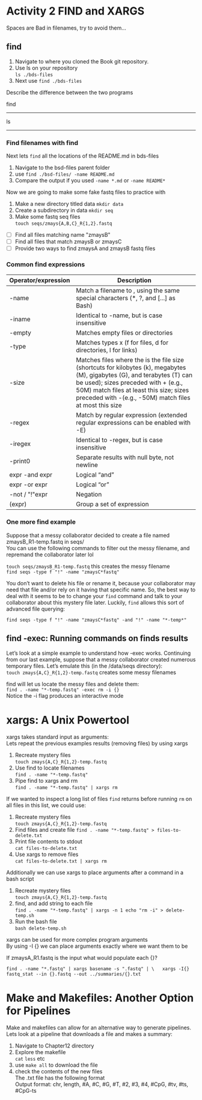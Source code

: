 # Activity 2 FIND and XARGS  
Spaces are Bad in filenames, try to avoid them...  

## find  

1. Navigate to where you cloned the Book git repository.  
2. Use ls on your repository  
	`ls ./bds-files`  
3. Next use `find ./bds-files`  

Describe the difference between the two programs  

find  

---  

ls  

---  


### Find filenames with find  

Next lets `find` all the locations of the README.md in bds-files  

1. Navigate to the bsd-files parent folder  
2. use `find ./bsd-files/ -name README.md`  
3. Compare the output if you used `-name *.md` or `-name README*`  

Now we are going to make some fake fastq files to practice with  
1. Make a new directory titled data `mkdir data`  
2. Create a subdirectory in data `mkdir seq`  
3. Make some fastq seq files  
	`touch seqs/zmays{A,B,C}_R{1,2}.fastq`  
	
- [ ] Find all files matching name "zmaysB"  
- [ ] Find all files that match zmaysB or zmaysC  
- [ ] Provide two ways to find zmaysA and zmaysB fastq files  

### Common find expressions  
| Operator/expression | Description |
|--- | --- |  
| -name <pattern> | Match a filename to <pattern>, using the same special characters (*, ?, and [...] as Bash) |
| -iname <pattern> | Identical to -name, but is case insensitive |
| -empty | Matches empty files or directories |
| -type <x> | Matches types x (f for files, d for directories, l for links) |
| -size <size> | Matches files where the <size> is the file size (shortcuts for kilobytes (k), megabytes (M), gigabytes (G), and terabytes (T) can be used); sizes preceded with + (e.g., 50M) match files at least this size; sizes preceded with -(e.g., -50M) match files at most this size |
| -regex | Match by regular expression (extended regular expressions can be enabled with -E) |
| -iregex | Identical to -regex, but is case insensitive |
| -print0 | Separate results with null byte, not newline |
| expr -and expr | Logical “and” |
| expr -or expr | Logical “or” |
| -not / "!"expr | Negation |
| (expr) | Group a set of expression |  

### One more find example  


Suppose that a messy collaborator decided to create a file named zmaysB_R1-temp.fastq in seqs/  
You can use the following commands to filter out the messy filename, and repremand the collaborator later lol  

`touch seqs/zmaysB_R1-temp.fastq` this creates the messy filename  
`find seqs -type f "!" -name "zmaysC*fastq"`  

You don’t want to delete his file or rename it, because your collaborator may  
need that file and/or rely on it having that specific name. So, the best way to  
deal with it seems to be to change your `find` command and talk to your  
collaborator about this mystery file later. Luckily, `find` allows this sort of  
advanced file querying:  

`find seqs -type f "!" -name "zmaysC*fastq" -and "!" -name "*-temp*"`  



## find -exec: Running commands on finds results  

Let’s look at a simple example to understand how -exec works. Continuing  
from our last example, suppose that a messy collaborator created numerous  
temporary files. Let’s emulate this (in the /data/seqs directory):  
`touch zmays{A,C}_R{1,2}-temp.fastq` creates some messy filenames  

find will let us locate the messy files and delete them:  
`find . -name "*-temp.fastq" -exec rm -i {} `  
Notice the -i flag produces an interactive mode  


# xargs: A Unix Powertool  

xargs takes standard input as arguments:  
Lets repeat the previous examples results (removing files) by using xargs  
1. Recreate mystery files  
	`touch zmays{A,C}_R{1,2}-temp.fastq`  
2. Use find to locate filenames  
	`find . -name "*-temp.fastq"`  
3. Pipe find to xargs and rm  
	`find . -name "*-temp.fastq" | xargs rm`  
	
If we wanted to inspect a long list of files `find` returns before running `rm` on  
all files in this list, we could use:  

1. Recreate mystery files  
	`touch zmays{A,C}_R{1,2}-temp.fastq`
2. Find files and create file
	`find . -name "*-temp.fastq" > files-to-delete.txt`  
3. Print file contents to stdout  
	`cat files-to-delete.txt`  
4. Use xargs to remove files  
	`cat files-to-delete.txt | xargs rm`  


Additionally we can use xargs to place arguments after a command in a bash script  
1. Recreate mystery files  
	`touch zmays{A,C}_R{1,2}-temp.fastq`  
2. find, and add string to each file  
	`find . -name "*-temp.fastq" | xargs -n 1 echo "rm -i" > delete-temp.sh`  
3. Run the bash file  
	`bash delete-temp.sh`  

xargs can be used for more complex program arguments  
By using -I {} we can place arguments exactly where we want them to be  

If zmaysA_R1.fastq is the input what would populate each {}?  

`find . -name "*.fastq" | xargs basename -s ".fastq" | \  
xargs -I{} fastq_stat --in {}.fastq --out ../summaries/{}.txt`  


# Make and Makefiles: Another Option for Pipelines  
Make and makefiles can allow for an alternative way to generate pipelines.  
Lets look at a pipeline that downloads a file and makes a summary:  
1. Navigate to Chapter12 directory  
2. Explore the makefile  
	`cat` `less` etc
3. use `make all` to download the file  
4. check the contents of the new files  
	The .txt file has the following format  
Output format: chr, length, #A, #C, #G, #T, #2, #3, #4, #CpG, #tv, #ts, #CpG-ts  




























